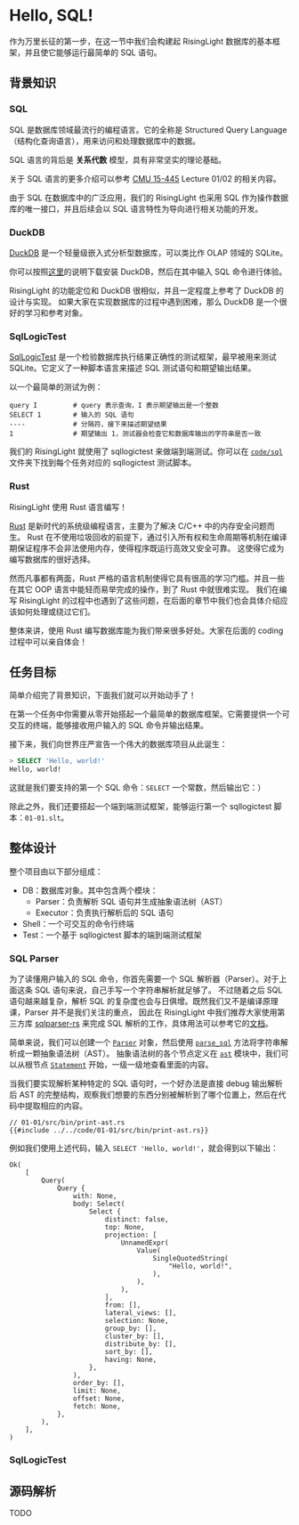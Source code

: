 # Hello, SQL!

作为万里长征的第一步，在这一节中我们会构建起 RisingLight 数据库的基本框架，并且使它能够运行最简单的 SQL 语句。

<!-- toc -->

## 背景知识

### SQL

SQL 是数据库领域最流行的编程语言。它的全称是 Structured Query Language（结构化查询语言），用来访问和处理数据库中的数据。

SQL 语言的背后是 **关系代数** 模型，具有非常坚实的理论基础。

关于 SQL 语言的更多介绍可以参考 [CMU 15-445] Lecture 01/02 的相关内容。

[CMU 15-445]: https://15445.courses.cs.cmu.edu/fall2021/schedule.html

由于 SQL 在数据库中的广泛应用，我们的 RisingLight 也采用 SQL 作为操作数据库的唯一接口，并且后续会以 SQL 语言特性为导向进行相关功能的开发。

### DuckDB

[DuckDB] 是一个轻量级嵌入式分析型数据库，可以类比作 OLAP 领域的 SQLite。

你可以按照[这里](https://duckdb.org/docs/installation/)的说明下载安装 DuckDB，然后在其中输入 SQL 命令进行体验。

RisingLight 的功能定位和 DuckDB 很相似，并且一定程度上参考了 DuckDB 的设计与实现。
如果大家在实现数据库的过程中遇到困难，那么 DuckDB 是一个很好的学习和参考对象。

[DuckDB]: https://duckdb.org

### SqlLogicTest

[SqlLogicTest] 是一个检验数据库执行结果正确性的测试框架，最早被用来测试 SQLite。它定义了一种脚本语言来描述 SQL 测试语句和期望输出结果。

[SqlLogicTest]: https://www.sqlite.org/sqllogictest/doc/trunk/about.wiki

以一个最简单的测试为例：

```
query I         # query 表示查询，I 表示期望输出是一个整数
SELECT 1        # 输入的 SQL 语句
----            # 分隔符，接下来描述期望结果
1               # 期望输出 1，测试器会检查它和数据库输出的字符串是否一致
```

我们的 RisingLight 就使用了 sqllogictest 来做端到端测试。你可以在 [`code/sql`] 文件夹下找到每个任务对应的 sqllogictest 测试脚本。

[`code/sql`]: https://github.com/singularity-data/risinglight/tree/main/code/sql

### Rust

RisingLight 使用 Rust 语言编写！

[Rust] 是新时代的系统级编程语言，主要为了解决 C/C++ 中的内存安全问题而生。
Rust 在不使用垃圾回收的前提下，通过引入所有权和生命周期等机制在编译期保证程序不会非法使用内存，使得程序既运行高效又安全可靠。
这使得它成为编写数据库的很好选择。

[Rust]: https://www.rust-lang.org

然而凡事都有两面，Rust 严格的语言机制使得它具有很高的学习门槛。并且一些在其它 OOP 语言中能轻而易举完成的操作，到了 Rust 中就很难实现。
我们在编写 RisingLight 的过程中也遇到了这些问题，在后面的章节中我们也会具体介绍应该如何处理或绕过它们。

整体来讲，使用 Rust 编写数据库能为我们带来很多好处。大家在后面的 coding 过程中可以亲自体会！

## 任务目标

简单介绍完了背景知识，下面我们就可以开始动手了！

在第一个任务中你需要从零开始搭起一个最简单的数据库框架。它需要提供一个可交互的终端，能够接收用户输入的 SQL 命令并输出结果。

接下来，我们向世界庄严宣告一个伟大的数据库项目从此诞生：

```sql
> SELECT 'Hello, world!'
Hello, world!
```

这就是我们要支持的第一个 SQL 命令：`SELECT` 一个常数，然后输出它：）

除此之外，我们还要搭起一个端到端测试框架，能够运行第一个 sqllogictest 脚本：`01-01.slt`。

## 整体设计

整个项目由以下部分组成：

* DB：数据库对象。其中包含两个模块：
    * Parser：负责解析 SQL 语句并生成抽象语法树（AST）
    * Executor：负责执行解析后的 SQL 语句
* Shell：一个可交互的命令行终端
* Test：一个基于 sqllogictest 脚本的端到端测试框架

### SQL Parser

为了读懂用户输入的 SQL 命令，你首先需要一个 SQL 解析器（Parser）。对于上面这条 SQL 语句来说，自己手写一个字符串解析就足够了。
不过随着之后 SQL 语句越来越复杂，解析 SQL 的复杂度也会与日俱增。既然我们又不是编译原理课，Parser 并不是我们关注的重点，
因此在 RisingLight 中我们推荐大家使用第三方库 [sqlparser-rs] 来完成 SQL 解析的工作，具体用法可以参考它的[文档]。

[sqlparser-rs]: https://github.com/sqlparser-rs/sqlparser-rs
[文档]: https://docs.rs/sqlparser/0.13.0/sqlparser/

简单来说，我们可以创建一个 [`Parser`] 对象，然后使用 [`parse_sql`] 方法将字符串解析成一颗抽象语法树（AST）。
抽象语法树的各个节点定义在 [`ast`] 模块中，我们可以从根节点 [`Statement`] 开始，一级一级地查看里面的内容。

[`Parser`]: https://docs.rs/sqlparser/0.13.0/sqlparser/parser/struct.Parser.html
[`parse_sql`]: https://docs.rs/sqlparser/0.13.0/sqlparser/parser/struct.Parser.html#method.parse_sql
[`ast`]: https://docs.rs/sqlparser/0.13.0/sqlparser/ast/index.html
[`Statement`]: https://docs.rs/sqlparser/0.13.0/sqlparser/ast/enum.Statement.html

当我们要实现解析某种特定的 SQL 语句时，一个好办法是直接 debug 输出解析后 AST 的完整结构，观察我们想要的东西分别被解析到了哪个位置上，然后在代码中提取相应的内容。

```rust,no_run
// 01-01/src/bin/print-ast.rs
{{#include ../../code/01-01/src/bin/print-ast.rs}}
```

例如我们使用上述代码，输入 `SELECT 'Hello, world!'`，就会得到以下输出：

```
Ok(
    [
        Query(
            Query {
                with: None,
                body: Select(
                    Select {
                        distinct: false,
                        top: None,
                        projection: [
                            UnnamedExpr(
                                Value(
                                    SingleQuotedString(
                                        "Hello, world!",
                                    ),
                                ),
                            ),
                        ],
                        from: [],
                        lateral_views: [],
                        selection: None,
                        group_by: [],
                        cluster_by: [],
                        distribute_by: [],
                        sort_by: [],
                        having: None,
                    },
                ),
                order_by: [],
                limit: None,
                offset: None,
                fetch: None,
            },
        ),
    ],
)
```

### SqlLogicTest

## 源码解析

TODO
<!-- 
不知 mdbook 有没有办法自动折叠这段
 -->